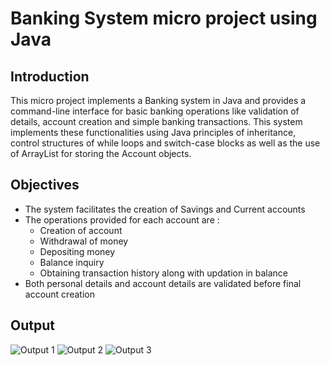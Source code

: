 # Banking System micro project using Java
## Introduction
This micro project implements a Banking system in Java and provides a command-line interface for basic banking operations like validation of details, account creation and simple banking transactions. This system implements these functionalities using Java principles of inheritance, control structures of while loops and switch-case blocks as well as the use of ArrayList for storing the Account objects.
## Objectives
- The system facilitates the creation of Savings and Current accounts
- The operations provided for each account are :
  - Creation of account
  - Withdrawal of money
  - Depositing money
  - Balance inquiry
  - Obtaining transaction history along with updation in balance
- Both personal details and account details are validated before final account creation
## Output
![Output 1](https://github.com/user-attachments/assets/5530c037-5dc6-453c-8054-0ea043016cff)
![Output 2](https://github.com/user-attachments/assets/12dac26c-0d17-48cf-a872-19a3bbb9aab4)
![Output 3](https://github.com/user-attachments/assets/a87d20c9-f4f2-41d5-a1ac-693765c9148d)
